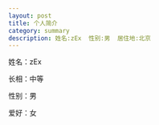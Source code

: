 ```yaml
---
layout: post
title: 个人简介
category: summary
description: 姓名:zEx  性别:男  居住地:北京
---
```



<div class="pr"><div class="arr"></div></div>
姓名：zEx

长相：中等

性别：男

爱好：女


